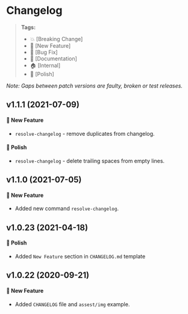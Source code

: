 # Changelog

> **Tags:**
>
> - :boom: [Breaking Change]
> - :rocket: [New Feature]
> - :bug: [Bug Fix]
> - :memo: [Documentation]
> - :house: [Internal]
> - :nail_care: [Polish]

_Note: Gaps between patch versions are faulty, broken or test releases._

## v1.1.1 (2021-07-09)

#### :rocket: New Feature

- `resolve-changelog` - remove duplicates from changelog.

#### :nail_care: Polish

- `resolve-changelog` - delete trailing spaces from empty lines.

## v1.1.0 (2021-07-05)

#### :rocket: New Feature

- Added new command `resolve-changelog`.

## v1.0.23 (2021-04-18)

#### :nail_care: Polish

- Added `New Feature` section in `CHANGELOG.md` template

## v1.0.22 (2020-09-21)

#### :rocket: New Feature

- Added `CHANGELOG` file and `assest/img` example.
